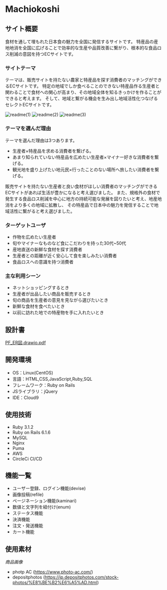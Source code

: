 # Machiokoshi

## サイト概要
食材を通して埋もれた日本食の魅力を全国に発信するサイトです。
特産品の産地地消を全国に広げることで効率的な生産や品質改善に繋がり、根本的な食品ロス削減の意図を持つECサイトです。

### サイトテーマ
テーマは、販売サイトを持たない農家と特産品を探す消費者のマッチングができるECサイトです。
特定の地域でしか食べることのできない特産品作る生産者と関わることで食材への関心が高まり、その地域全体を知るきっかけを作ることができると考えます。
そして、地域と繋がる機会を生み出し地域活性化つなげるセレクトECサイトです。

![readme(1)](https://user-images.githubusercontent.com/105696988/190893144-6346218b-4a70-4613-a61c-cc677807ad48.png)
![readme(2)](https://user-images.githubusercontent.com/105696988/190893150-9a151a29-ef44-44f2-b472-bea576239332.png)
![readme(3)](https://user-images.githubusercontent.com/105696988/190893153-1ba193b9-0c1e-4cfa-a946-8887e9aca793.png)


### テーマを選んだ理由
テーマを選んだ理由は3つあります。
- 生産者×特産品を求める消費者を繋げる。
- あまり知られていない特産品を広めたい生産者×マイナー好きな消費者を繋げる。
- 観光地を盛り上げたい地元民×行ったことのない場所へ旅したい消費者を繋げる。

販売サイトを持たない生産者と良い食材がほしい消費者のマッチングができるECサイトがあれば生活が豊かになると考え選びました。
また、規格外の食材で発生する食品ロス削減を中心に地方の持続可能な発展を図りたいと考え、地産地消をより多くの地域に拡散し、
その特産品で日本中の魅力を発信することで地域活性に繋がると考え選びました。

### ターゲットユーザ
- 作物を広めたい生産者
- 旬やマイナーなものなど食にこだわりを持った30代~50代
- 産地直送の新鮮な食材を探す消費者
- 生産者との距離が近く安心して食を楽しみたい消費者
- 食品ロスへの意識を持つ消費者

### 主な利用シーン
- ネットショッピングするとき
- 生産者が出品したい商品を販売するとき
- 旬の商品を生産者の意見を見ながら選びたいとき
- 新鮮な食材を食べたいとき
- 以前に訪れた地での特産物を手に入れたいとき

## 設計書
[PF_ER図.drawio.pdf](https://github.com/arisa6/Machiokoshi/files/9609825/PF_ER.drawio.pdf)

## 開発環境
- OS：Linux(CentOS)
- 言語：HTML,CSS,JavaScript,Ruby,SQL
- フレームワーク：Ruby on Rails
- JSライブラリ：jQuery
- IDE：Cloud9

## 使用技術
- Ruby 3.1.2
- Ruby on Rails 6.1.6
- MySQL 
- Nginx
- Puma
- AWS
- CircleCi CI/CD

## 機能一覧
- ユーザー登録、ログイン機能(devise)
- 画像投稿(refile)
- ページネーション機能(kaminari)
- 数値と文字列を紐付け(enum)
- ステータス機能
- 決済機能
- 注文・発送機能
- カート機能

## 使用素材
*商品画像*
- photp AC (<https://www.photo-ac.com/>)
- depositphotos (<https://jp.depositphotos.com/stock-photos/%E8%BE%B2%E6%A5%AD.html>)
